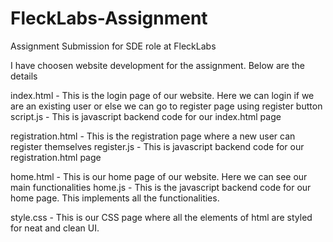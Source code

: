 # FleckLabs-Assignment
Assignment Submission for SDE role at FleckLabs

I have choosen website development for the assignment. Below are the details

index.html - This is the login page of our website. Here we can login if we are an existing user or else we can go to register page using register button
script.js - This is javascript backend code for our index.html page

registration.html - This is the registration page where a new user can register themselves
register.js - This is javascript backend code for our registration.html page

home.html - This is our home page of our website. Here we can see our main functionalities
home.js - This is the javascript backend code for our home page. This implements all the functionalities.

style.css - This is our CSS page where all the elements of html are styled for neat and clean UI.
